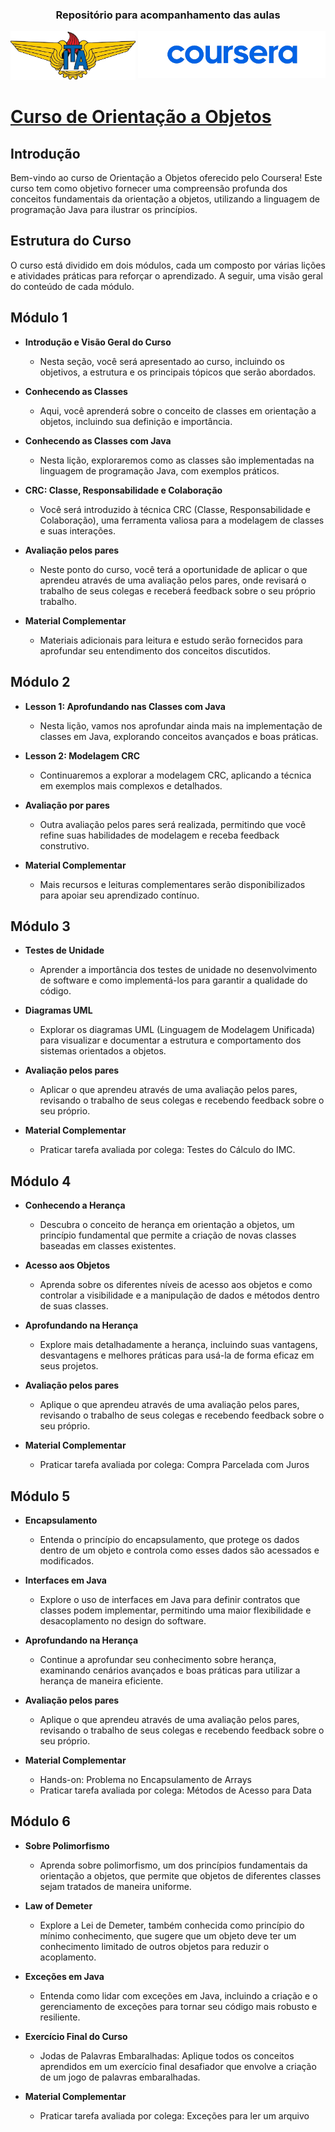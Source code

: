 
<h3 align="center">Repositório para acompanhamento das aulas</h3>

 <!--<p></p>-->

<div align="left"><img src="./img/logo-ita-bgremove.png" width=200>
<img align="right" src="./img/coursera-bgremove.png" width=300>
</div>


# [Curso de Orientação a Objetos](https://www.coursera.org/learn/orientacao-a-objetos-com-java)


## Introdução

Bem-vindo ao curso de Orientação a Objetos oferecido pelo Coursera! Este curso tem como objetivo fornecer uma compreensão profunda dos conceitos fundamentais da orientação a objetos, utilizando a linguagem de programação Java para ilustrar os princípios.

## Estrutura do Curso

O curso está dividido em dois módulos, cada um composto por várias lições e atividades práticas para reforçar o aprendizado. A seguir, uma visão geral do conteúdo de cada módulo.

## Módulo 1

* **Introdução e Visão Geral do Curso**
  * Nesta seção, você será apresentado ao curso, incluindo os objetivos, a estrutura e os principais tópicos que serão abordados.

* **Conhecendo as Classes**
  * Aqui, você aprenderá sobre o conceito de classes em orientação a objetos, incluindo sua definição e importância.

* **Conhecendo as Classes com Java**
  * Nesta lição, exploraremos como as classes são implementadas na linguagem de programação Java, com exemplos práticos.

* **CRC: Classe, Responsabilidade e Colaboração**
  * Você será introduzido à técnica CRC (Classe, Responsabilidade e Colaboração), uma ferramenta valiosa para a modelagem de classes e suas interações.

* **Avaliação pelos pares**
  * Neste ponto do curso, você terá a oportunidade de aplicar o que aprendeu através de uma avaliação pelos pares, onde revisará o trabalho de seus colegas e receberá feedback sobre o seu próprio trabalho.

* **Material Complementar**
  * Materiais adicionais para leitura e estudo serão fornecidos para aprofundar seu entendimento dos conceitos discutidos.

## Módulo 2

* **Lesson 1: Aprofundando nas Classes com Java**
  * Nesta lição, vamos nos aprofundar ainda mais na implementação de classes em Java, explorando conceitos avançados e boas práticas.

* **Lesson 2: Modelagem CRC**
  * Continuaremos a explorar a modelagem CRC, aplicando a técnica em exemplos mais complexos e detalhados.

* **Avaliação por pares**
  * Outra avaliação pelos pares será realizada, permitindo que você refine suas habilidades de modelagem e receba feedback construtivo.

* **Material Complementar**
  * Mais recursos e leituras complementares serão disponibilizados para apoiar seu aprendizado contínuo.

## Módulo 3

* **Testes de Unidade**
  * Aprender a importância dos testes de unidade no desenvolvimento de software e como implementá-los para garantir a qualidade do código.

* **Diagramas UML**
  * Explorar os diagramas UML (Linguagem de Modelagem Unificada) para visualizar e documentar a estrutura e comportamento dos sistemas orientados a objetos.

* **Avaliação pelos pares**
  * Aplicar o que aprendeu através de uma avaliação pelos pares, revisando o trabalho de seus colegas e recebendo feedback sobre o seu próprio.

* **Material Complementar**
  * Praticar tarefa avaliada por colega: Testes do Cálculo do IMC.

## Módulo 4

* **Conhecendo a Herança**
  * Descubra o conceito de herança em orientação a objetos, um princípio fundamental que permite a criação de novas classes baseadas em classes existentes.

* **Acesso aos Objetos**
  * Aprenda sobre os diferentes níveis de acesso aos objetos e como controlar a visibilidade e a manipulação de dados e métodos dentro de suas classes.

* **Aprofundando na Herança**
  * Explore mais detalhadamente a herança, incluindo suas vantagens, desvantagens e melhores práticas para usá-la de forma eficaz em seus projetos.

* **Avaliação pelos pares**
  * Aplique o que aprendeu através de uma avaliação pelos pares, revisando o trabalho de seus colegas e recebendo feedback sobre o seu próprio.

* **Material Complementar**
  * Praticar tarefa avaliada por colega: Compra Parcelada com Juros

## Módulo 5

* **Encapsulamento**
  * Entenda o princípio do encapsulamento, que protege os dados dentro de um objeto e controla como esses dados são acessados e modificados.

* **Interfaces em Java**
  * Explore o uso de interfaces em Java para definir contratos que classes podem implementar, permitindo uma maior flexibilidade e desacoplamento no design do software.

* **Aprofundando na Herança**
  * Continue a aprofundar seu conhecimento sobre herança, examinando cenários avançados e boas práticas para utilizar a herança de maneira eficiente.

* **Avaliação pelos pares**
  * Aplique o que aprendeu através de uma avaliação pelos pares, revisando o trabalho de seus colegas e recebendo feedback sobre o seu próprio.

* **Material Complementar**
  * Hands-on: Problema no Encapsulamento de Arrays
  * Praticar tarefa avaliada por colega: Métodos de Acesso para Data

## Módulo 6

* **Sobre Polimorfismo**
  * Aprenda sobre polimorfismo, um dos princípios fundamentais da orientação a objetos, que permite que objetos de diferentes classes sejam tratados de maneira uniforme.

* **Law of Demeter**
  * Explore a Lei de Demeter, também conhecida como princípio do mínimo conhecimento, que sugere que um objeto deve ter um conhecimento limitado de outros objetos para reduzir o acoplamento.

* **Exceções em Java**
  * Entenda como lidar com exceções em Java, incluindo a criação e o gerenciamento de exceções para tornar seu código mais robusto e resiliente.

* **Exercício Final do Curso**
  * Jodas de Palavras Embaralhadas: Aplique todos os conceitos aprendidos em um exercício final desafiador que envolve a criação de um jogo de palavras embaralhadas.

* **Material Complementar**
  * Praticar tarefa avaliada por colega: Exceções para ler um arquivo

